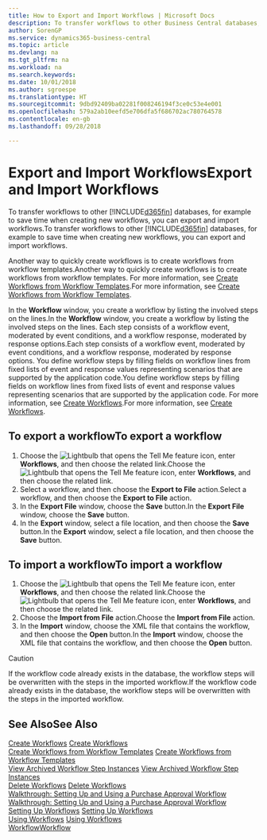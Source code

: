 ```yaml
---
title: How to Export and Import Workflows | Microsoft Docs
description: To transfer workflows to other Business Central databases, for example to save time when creating new workflows, you can export and import workflows.
author: SorenGP
ms.service: dynamics365-business-central
ms.topic: article
ms.devlang: na
ms.tgt_pltfrm: na
ms.workload: na
ms.search.keywords: 
ms.date: 10/01/2018
ms.author: sgroespe
ms.translationtype: HT
ms.sourcegitcommit: 9dbd92409ba02281f008246194f3ce0c53e4e001
ms.openlocfilehash: 579a2ab10eefd5e706dfa5f686702ac780764578
ms.contentlocale: en-gb
ms.lasthandoff: 09/28/2018

---
```

# <a name="export-and-import-workflows"></a><span data-ttu-id="409f2-103">Export and Import Workflows</span><span class="sxs-lookup"><span data-stu-id="409f2-103">Export and Import Workflows</span></span>
<span data-ttu-id="409f2-104">To transfer workflows to other [!INCLUDE[d365fin](includes/d365fin_md.md)] databases, for example to save time when creating new workflows, you can export and import workflows.</span><span class="sxs-lookup"><span data-stu-id="409f2-104">To transfer workflows to other [!INCLUDE[d365fin](includes/d365fin_md.md)] databases, for example to save time when creating new workflows, you can export and import workflows.</span></span>  

 <span data-ttu-id="409f2-105">Another way to quickly create workflows is to create workflows from workflow templates.</span><span class="sxs-lookup"><span data-stu-id="409f2-105">Another way to quickly create workflows is to create workflows from workflow templates.</span></span> <span data-ttu-id="409f2-106">For more information, see [Create Workflows from Workflow Templates](across-how-to-create-workflows-from-workflow-templates.md).</span><span class="sxs-lookup"><span data-stu-id="409f2-106">For more information, see [Create Workflows from Workflow Templates](across-how-to-create-workflows-from-workflow-templates.md).</span></span>  

 <span data-ttu-id="409f2-107">In the **Workflow** window, you create a workflow by listing the involved steps on the lines.</span><span class="sxs-lookup"><span data-stu-id="409f2-107">In the **Workflow** window, you create a workflow by listing the involved steps on the lines.</span></span> <span data-ttu-id="409f2-108">Each step consists of a workflow event, moderated by event conditions, and a workflow response, moderated by response options.</span><span class="sxs-lookup"><span data-stu-id="409f2-108">Each step consists of a workflow event, moderated by event conditions, and a workflow response, moderated by response options.</span></span> <span data-ttu-id="409f2-109">You define workflow steps by filling fields on workflow lines from fixed lists of event and response values representing scenarios that are supported by the application code.</span><span class="sxs-lookup"><span data-stu-id="409f2-109">You define workflow steps by filling fields on workflow lines from fixed lists of event and response values representing scenarios that are supported by the application code.</span></span> <span data-ttu-id="409f2-110">For more information, see [Create Workflows](across-how-to-create-workflows.md).</span><span class="sxs-lookup"><span data-stu-id="409f2-110">For more information, see [Create Workflows](across-how-to-create-workflows.md).</span></span>  

## <a name="to-export-a-workflow"></a><span data-ttu-id="409f2-111">To export a workflow</span><span class="sxs-lookup"><span data-stu-id="409f2-111">To export a workflow</span></span>  
1.  <span data-ttu-id="409f2-112">Choose the ![Lightbulb that opens the Tell Me feature](media/ui-search/search_small.png "Tell me what you want to do") icon, enter **Workflows**, and then choose the related link.</span><span class="sxs-lookup"><span data-stu-id="409f2-112">Choose the ![Lightbulb that opens the Tell Me feature](media/ui-search/search_small.png "Tell me what you want to do") icon, enter **Workflows**, and then choose the related link.</span></span>  
2.  <span data-ttu-id="409f2-113">Select a workflow, and then choose the **Export to File** action.</span><span class="sxs-lookup"><span data-stu-id="409f2-113">Select a workflow, and then choose the **Export to File** action.</span></span>  
3.  <span data-ttu-id="409f2-114">In the **Export File** window, choose the **Save** button.</span><span class="sxs-lookup"><span data-stu-id="409f2-114">In the **Export File** window, choose the **Save** button.</span></span>  
4.  <span data-ttu-id="409f2-115">In the **Export** window, select a file location, and then choose the **Save** button.</span><span class="sxs-lookup"><span data-stu-id="409f2-115">In the **Export** window, select a file location, and then choose the **Save** button.</span></span>  

## <a name="to-import-a-workflow"></a><span data-ttu-id="409f2-116">To import a workflow</span><span class="sxs-lookup"><span data-stu-id="409f2-116">To import a workflow</span></span>  
1.  <span data-ttu-id="409f2-117">Choose the ![Lightbulb that opens the Tell Me feature](media/ui-search/search_small.png "Tell me what you want to do") icon, enter **Workflows**, and then choose the related link.</span><span class="sxs-lookup"><span data-stu-id="409f2-117">Choose the ![Lightbulb that opens the Tell Me feature](media/ui-search/search_small.png "Tell me what you want to do") icon, enter **Workflows**, and then choose the related link.</span></span>  
2.  <span data-ttu-id="409f2-118">Choose the **Import from File** action.</span><span class="sxs-lookup"><span data-stu-id="409f2-118">Choose the **Import from File** action.</span></span>  
3.  <span data-ttu-id="409f2-119">In the **Import** window, choose the XML file that contains the workflow, and then choose the **Open** button.</span><span class="sxs-lookup"><span data-stu-id="409f2-119">In the **Import** window, choose the XML file that contains the workflow, and then choose the **Open** button.</span></span>  

> [!CAUTION]  
>  <span data-ttu-id="409f2-120">If the workflow code already exists in the database, the workflow steps will be overwritten with the steps in the imported workflow.</span><span class="sxs-lookup"><span data-stu-id="409f2-120">If the workflow code already exists in the database, the workflow steps will be overwritten with the steps in the imported workflow.</span></span>  

## <a name="see-also"></a><span data-ttu-id="409f2-121">See Also</span><span class="sxs-lookup"><span data-stu-id="409f2-121">See Also</span></span>  
 <span data-ttu-id="409f2-122">[Create Workflows](across-how-to-create-workflows.md) </span><span class="sxs-lookup"><span data-stu-id="409f2-122">[Create Workflows](across-how-to-create-workflows.md) </span></span>  
 <span data-ttu-id="409f2-123">[Create Workflows from Workflow Templates](across-how-to-create-workflows-from-workflow-templates.md) </span><span class="sxs-lookup"><span data-stu-id="409f2-123">[Create Workflows from Workflow Templates](across-how-to-create-workflows-from-workflow-templates.md) </span></span>  
 <span data-ttu-id="409f2-124">[View Archived Workflow Step Instances](across-how-to-view-archived-workflow-step-instances.md) </span><span class="sxs-lookup"><span data-stu-id="409f2-124">[View Archived Workflow Step Instances](across-how-to-view-archived-workflow-step-instances.md) </span></span>  
 <span data-ttu-id="409f2-125">[Delete Workflows](across-how-to-delete-workflows.md) </span><span class="sxs-lookup"><span data-stu-id="409f2-125">[Delete Workflows](across-how-to-delete-workflows.md) </span></span>  
 <span data-ttu-id="409f2-126">[Walkthrough: Setting Up and Using a Purchase Approval Workflow](walkthrough-setting-up-and-using-a-purchase-approval-workflow.md) </span><span class="sxs-lookup"><span data-stu-id="409f2-126">[Walkthrough: Setting Up and Using a Purchase Approval Workflow](walkthrough-setting-up-and-using-a-purchase-approval-workflow.md) </span></span>  
 <span data-ttu-id="409f2-127">[Setting Up Workflows](across-set-up-workflows.md) </span><span class="sxs-lookup"><span data-stu-id="409f2-127">[Setting Up Workflows](across-set-up-workflows.md) </span></span>  
 <span data-ttu-id="409f2-128">[Using Workflows](across-use-workflows.md) </span><span class="sxs-lookup"><span data-stu-id="409f2-128">[Using Workflows](across-use-workflows.md) </span></span>  
 [<span data-ttu-id="409f2-129">Workflow</span><span class="sxs-lookup"><span data-stu-id="409f2-129">Workflow</span></span>](across-workflow.md)   

